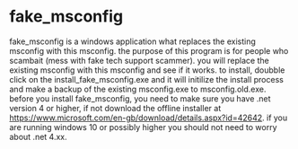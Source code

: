 # fake_msconfig

fake_msconfig is a windows application what replaces the existing msconfig with this msconfig. the purpose of this program is for people who scambait (mess with fake tech support scammer). you will replace the existing msconfig with this msconfig and see if it works. to install, doubble click on the install_fake_msconfig.exe and it will initilize the install process and make a backup of the existing msconfig.exe to msconfig.old.exe. before you install fake_msconfig, you need to make sure you have .net version 4 or higher, if not download the offline installer at https://www.microsoft.com/en-gb/download/details.aspx?id=42642. if you are running windows 10 or possibly higher you should not need to worry about .net 4.xx.
